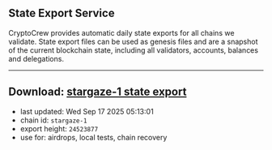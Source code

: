 ## State Export Service
CryptoCrew provides automatic daily state exports for all chains we validate. State export files can be used as genesis files and are a snapshot of the current blockchain state, including all validators, accounts, balances and delegations.

---
**Download: [stargaze-1 state export](https://dl-eu2.ccvalidators.com/SERVICE/stargaze/stargaze-1_export_24523877.json)**
---

- last updated: Wed Sep 17 2025 05:13:01
- chain id: `stargaze-1`
- export height: `24523877`
- use for: airdrops, local tests, chain recovery
